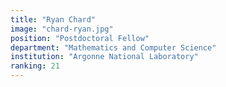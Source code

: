 ```yaml
---
title: "Ryan Chard"
image: "chard-ryan.jpg"
position: "Postdoctoral Fellow"
department: "Mathematics and Computer Science"
institution: "Argonne National Laboratory"
ranking: 21
---
```

